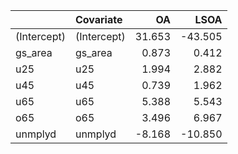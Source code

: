 

|            |Covariate   |     OA|    LSOA|
|:-----------|:-----------|------:|-------:|
|(Intercept) |(Intercept) | 31.653| -43.505|
|gs_area     |gs_area     |  0.873|   0.412|
|u25         |u25         |  1.994|   2.882|
|u45         |u45         |  0.739|   1.962|
|u65         |u65         |  5.388|   5.543|
|o65         |o65         |  3.496|   6.967|
|unmplyd     |unmplyd     | -8.168| -10.850|
